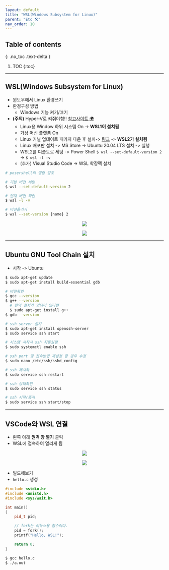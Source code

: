 ```yaml
---
layout: default
title: "WSL(Windows Subsystem for Linux)"
parent: "Etc 🛠"
nav_order: 10
---
```


## Table of contents
{: .no_toc .text-delta }

1. TOC
{:toc}

---

## WSL(Windows Subsystem for Linux)

* 윈도우에서 Linux 환경쓰기
* 환경구성 방법
    * Windows 기능 켜기/끄기
* **(주의)** Hyper-V로 켜줘야함!! [참고사이트 🌍](https://imperfectblog.tistory.com/151)
    * Linux용 Window 하위 시스템 On -> **WSL1이 설치됨**
    * 가상 머신 플랫폼 On
    * Linux 커널 업데이트 패키지 다운 후 설치-> [링크](https://wslstorestorage.blob.core.windows.net/wslblob/wsl_update_x64.msi) -> **WSL2가 설치됨**
    * Linux 배포판 설치 -> MS Store -> Ubuntu 20.04 LTS 설치 -> 실행
    * WSL2를 디폴트로 세팅 -> Power Shell `$ wsl --set-default-version 2` -> `$ wsl -l -v`
    * (추가) Visual Studio Code -> WSL 학장팩 설치

```bash
# posershell의 명령 참조

# 기본 버전 세팅
$ wsl --set-default-version 2

# 현재 버전 확인
$ wsl -l -v

# 버전올리기
$ wsl --set-version {name} 2
```

<p align="center">
  <img src="https://taehyungs-programming-blog.github.io/blog/assets/images/etc/os/os-1-1.png"/>
</p>

<p align="center">
  <img src="https://taehyungs-programming-blog.github.io/blog/assets/images/etc/os/os-1-2.png"/>
</p>

---

## Ubuntu GNU Tool Chain 설치

* 시작 -> Ubuntu

```bash
$ sudo apt-get update
$ sudo apt-get install build-essential gdb

# 버전확인
$ gcc --version
$ g++ --version
  # 만약 설치가 안되어 있다면
  $ sudo apt-get install g++
$ gdb --version
```

```bash
# ssh server 설치
$ sudo apt-get install openssh-server
$ sudo service ssh start

# 시스템 시작시 ssh 자동실행
$ sudo systemctl enable ssh

# ssh port 및 접속방법 재설정 할 경우 수정
$ sudo nano /etc/ssh/sshd_config

# ssh 재시작
$ sudo service ssh restart

# ssh 상태확인
$ sudo service ssh status

# ssh 시작/중지
$ sudo service ssh start/stop
```

---

## VSCode와 WSL 연결

* 왼쪽 아래 **원격 창 열기** 클릭
* WSL에 접속하여 열리게 됨

<p align="center">
  <img src="https://taehyungs-programming-blog.github.io/blog/assets/images/etc/os/os-1-3.png"/>
</p>

<p align="center">
  <img src="https://taehyungs-programming-blog.github.io/blog/assets/images/etc/os/os-1-4.png"/>
</p>

* 빌드해보기
* `hello.c` 생성

```cpp
#include <stdio.h>
#include <unistd.h>
#include <sys/wait.h>

int main()
{
    pid_t pid;

    // fork는 리눅스용 함수이다.
    pid = fork();
    printf("Hello, WSL!");

    return 0;
}
```

```bash
$ gcc hello.c
$ ./a.out
```